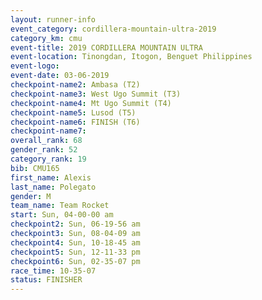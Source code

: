 ```yaml
---
layout: runner-info 
event_category: cordillera-mountain-ultra-2019 
category_km: cmu 
event-title: 2019 CORDILLERA MOUNTAIN ULTRA 
event-location: Tinongdan, Itogon, Benguet Philippines 
event-logo: 
event-date: 03-06-2019 
checkpoint-name2: Ambasa (T2) 
checkpoint-name3: West Ugo Summit (T3) 
checkpoint-name4: Mt Ugo Summit (T4) 
checkpoint-name5: Lusod (T5) 
checkpoint-name6: FINISH (T6) 
checkpoint-name7: 
overall_rank: 68
gender_rank: 52
category_rank: 19
bib: CMU165
first_name: Alexis
last_name: Polegato
gender: M
team_name: Team Rocket
start: Sun, 04-00-00 am
checkpoint2: Sun, 06-19-56 am
checkpoint3: Sun, 08-04-09 am
checkpoint4: Sun, 10-18-45 am
checkpoint5: Sun, 12-11-33 pm
checkpoint6: Sun, 02-35-07 pm
race_time: 10-35-07
status: FINISHER
---
```

